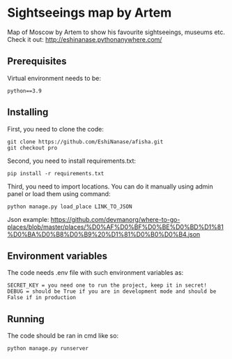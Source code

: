 # Sightseeings map by Artem

Map of Moscow by Artem to show his favourite sightseeings, museums etc.
Check it out: http://eshinanase.pythonanywhere.com/

## Prerequisites

Virtual environment needs to be:

```
python==3.9
```
## Installing

First, you need to clone the code:

```
git clone https://github.com/EshiNanase/afisha.git
git checkout pro
```
Second, you need to install requirements.txt:

```
pip install -r requirements.txt
```
Third, you need to import locations. You can do it manually using admin panel or load them using command:
```
python manage.py load_place LINK_TO_JSON
```
Json example: https://github.com/devmanorg/where-to-go-places/blob/master/places/%D0%AF%D0%BF%D0%BE%D0%BD%D1%81%D0%BA%D0%B8%D0%B9%20%D1%81%D0%B0%D0%B4.json

## Environment variables

The code needs .env file with such environment variables as:

```
SECRET_KEY = you need one to run the project, keep it in secret!
DEBUG = should be True if you are in development mode and should be False if in production
```
## Running

The code should be ran in cmd like so:

```
python manage.py runserver
```